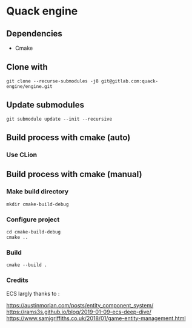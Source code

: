 # Quack engine

## Dependencies

- Cmake

## Clone with
```shell
git clone --recurse-submodules -j8 git@gitlab.com:quack-engine/engine.git  
```
## Update submodules
```shell
git submodule update --init --recursive
```
## Build process with cmake (auto)

### Use CLion

## Build process with cmake (manual)
### Make build directory
```shell
mkdir cmake-build-debug
```
### Configure project

```shell
cd cmake-build-debug
cmake ..
```

### Build
```shell
cmake --build .
```

### Credits

ECS largly thanks to : 

https://austinmorlan.com/posts/entity_component_system/
https://rams3s.github.io/blog/2019-01-09-ecs-deep-dive/
https://www.samjgriffiths.co.uk/2018/01/game-entity-management.html

